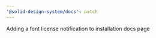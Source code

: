 ```yaml
---
'@solid-design-system/docs': patch
---
```


Adding a font license notification to installation docs page
